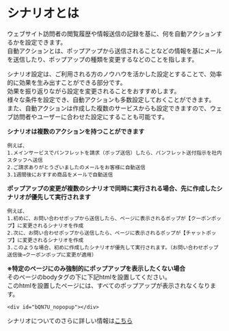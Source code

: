 # シナリオとは  
ウェブサイト訪問者の閲覧履歴や情報送信の記録を基に、何を自動アクションするかを設定できます。  
自動アクションとは、ポップアップから送信されることなどの情報を基にメールを送信したり、ポップアップの種類を変更するなどのことを指します。  

シナリオ設定は、ご利用される方のノウハウを活かした設定とすることで、効率的に効果を生み出すことができる部分です。  
効果を振り返りながら設定を変更されることをおすすめします。  
様々な条件を設定でき、自動アクションも多数設定しておくことができます。  
また、自動アクションは作成した複数のサービスからも設定できますので、ウェブ訪問者やユーザーに合わせた設定にすることも可能です。  
  
**シナリオは複数のアクションを持つことができます**
```
例えば、
1.メインサービスでパンフレットを請求（ポップ送信）したら、パンフレット送付指示を社内スタッフへ送信  
2.ご請求ありがとうざいましたのメールをお客様に自動送信  
3.1週間後におすすめ商品をメールで自動送信
```

**ポップアップの変更が複数のシナリオで同時に実行される場合、先に作成したシナリオが優先して実行されます**  
```
例えば、
1.初めに、お問い合わせポップから送信したら、ページに表示されるポップが【クーポンポップ】に変更されるシナリオを作成
2.次に、お問い合わせポップから送信したら、ページに表示されるポップが【チャットポップ】に変更されるシナリオを作成
3.このような場合、初めに作成したシナリオが優先して実行されます。（お問い合わせポップ送信後→クーポンポップに変更が適用）
```

**※特定のページにのみ強制的にポップアップを表示したくない場合**  
そのページのbodyタグの下に下記htmlを設置してください。  
このhtmlを設置したページには、すべてのポップアップが表示されなくなります。  
```
<div id="bQN7U_nopopup"></div>
```

シナリオについてのさらに詳しい情報は[こちら](https://happi.net/category/function/scenario/)
